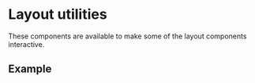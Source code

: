 <script setup>
  import Vue from './vue.md';
</script>

# Layout utilities

These components are available to make some of the layout components interactive.

<components-status vue='released' />

## Example

<theme-switcher />

<utilities-example />

<tabs-content>
  <template #vue>
    <vue />
  </template>
</tabs-content>